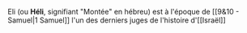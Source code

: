 Eli (ou **Héli**, signifiant "Montée" en hébreu) est à l'époque de [[9&10 - Samuel|1 Samuel]] l'un des derniers juges de l'histoire d'[[Israël]]
